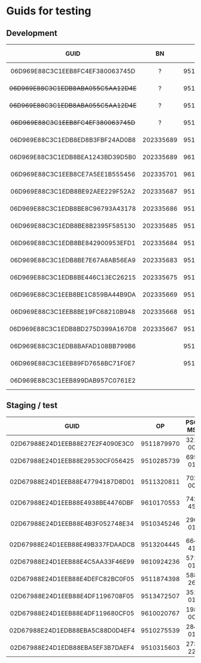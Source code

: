 ﻿# Guids for testing

## Development

| GUID | BN | OP | PSČ MS | PSČ | Birthdate | Valid to | Description | Accepted |
|:----:|:--:|:--:|:------:|:---:|:---------:|:--------:|:------------|:--------:|
| 06D969E88C3C1EEB8FC4EF380063745D | ? | 9510900404 | 561 51 | 561 51 | 25.01.1946 | ? | ? | &cross; |
| ~~06D969E88C3C1EDB8ABA055C5AA12D4E~~ | ? | 9510900403 | 379 01 | 550 01 | 12.09.1936 | ? | ? | &cross; |
| ~~06D969E88C3C1EDB8ABA055C5AA12D4E~~ | ? | 9510900403 | 379 01 | 550 01 | 12.09.1936 | 2020-12-23 | ? | &cross; |
| ~~06D969E88C3C1EEB8FC4EF380063745D~~ | ? | 9510900404 | 561 51 | 561 51 | 25.01.1946 | 2020-12-23 | ? | &cross; |
| 06D969E88C3C1EDB8ED8B3FBF24AD0B8 | 202335689 | 9510900403 | 379 01 | 550 01 | 12.09.1936 | 2020-12-23 | ? | &check; |
| 06D969E88C3C1EDB8BEA1243BD39D5B0 | 202335689 | 9610834142 | 756 61 | 702 00 | 24.12.1983 | 2020-12-23 | ? | &cross; |
| 06D969E88C3C1EEB8CE7A5EE1B555456 | 202335701 | 9610834142 | 756 61 | 702 00 | 24.12.1983 | 2020-12-23 | ? | &check; |
| 06D969E88C3C1EDB8BE92AEE229F52A2 | 202335687 | 9510900402 | 507 11 | 507 11 | 30.05.1957 | 2020-12-23 | ? | &check; |
| 06D969E88C3C1EDB8BE8C96793A43178 | 202335686 | 9510900402 | 507 11 | 507 11 | 30.05.1957 | 2020-12-23 | ? | &cross; |
| 06D969E88C3C1EDB8BE8B2395F585130 | 202335685 | 9510900402 | 379 01 | 550 01 | 12.09.1936 | 2020-12-23 | ? | &cross; |
| 06D969E88C3C1EDB8BE842900953EFD1 | 202335684 | 9510900403 | 379 01 | 550 01 | 12.09.1936 | 2020-12-23 | ? | &cross; |
| 06D969E88C3C1EDB8BE7E67A8AB56EA9 | 202335683 | 9510900403 | 379 01 | 550 01 | 12.09.1936 | 2020-12-23 | ? | &cross; |
| 06D969E88C3C1EDB8BE446C13EC26215 | 202335675 | 9510900403 | 379 01 | 550 01 | 12.09.1936 | 2020-12-23 | ? | &cross; |
| 06D969E88C3C1EEB8BE1C859BA44B9DA | 202335669 | 9510900403 | 379 01 | 550 01 | 12.09.1936 | 2020-12-23 | ? | &cross; |
| 06D969E88C3C1EEB8BE19FC68210B948 | 202335668 | 9510900403 | 379 01 | 550 01 | 12.09.1936 | 2020-12-23 | ? | &cross; |
| 06D969E88C3C1EDB8BD275D399A167D8 | 202335667 | 9510900403 | 379 01 | 550 01 | 12.09.1936 | 2020-12-23 | ? | &cross; |
| 06D969E88C3C1EDB8BAFAD108BB799B6 | | 9510900403 | 379 01 | 550 01 | 12.09.1936 | 2020-12-23 | ? | &cross; |
| 06D969E88C3C1EEB89FD7658BC71F0E7 | | 9510900403 | 379 01 | 550 01 | 12.09.1936 | 2020-12-31 | ? | &cross; |
| 06D969E88C3C1EEB899DAB957C0761E2 | |            | 550 01 | 550 01 | 12.09.1994 | ? | ? | &cross; |

## Staging / test

| GUID | OP | PSČ MS | PSČ | Birthdate | Valid to | Description | Accepted |
|:----:|:--:|:------:|:---:|:---------:|:--------:|:------------|:--------:|
| 02D67988E24D1EEB88E27E2F4090E3C0 | 9511879970 | 321 00 | 627 00 | 06.09.1957 | 31.12.2020 | Akvizice Univerzál – Standard | &cross; |
| 02D67988E24D1EEB88E29530CF056425 | 9510285739 | 695 01 | 273 05 | 08.12.1974 | 31.12.2020 | Akvizice Bez TZD – Garance 36 | &cross; |
| 02D67988E24D1EEB88E47794187D8D01 | 9511320811 | 702 00 | 702 00 | 07.11.1948 | 30.11.2020 | Refix Extra+ a sleva 10% (Sleva odebraný plyn základní období) | &cross; |
| 02D67988E24D1EEB88E4938BE4476DBF | 9610170553 | 742 45 | 742 45 | 27.04.1964 | 30.11.2020	| Refix EE Optimal (Certifikát zelená elektřina) | &cross; |
| 02D67988E24D1EEB88E4B3F052748E34 | 9510345246 | 290 01 | 290 01 | 04.07.1947 | 30.11.2020 | Retence last call nwow na stávající produkt s odměnou za TZD | &cross; |
| 02D67988E24D1EEB88E49B337FDAADCB | 9513204445 | 664 41 | 664 41 | 14.02.1948 | 30.11.2020 | Retence proaktivní retence na Garance26 se slevou | &cross; |
| 02D67988E24D1EEB88E4C5AA33F46E99 | 9610924236 | 571 01 | 571 01 | 27.11.1989 | 30.11.2020 | Retence volací kampaň na Extra+ a odměnou za TZD | &cross; |
| 02D67988E24D1EEB88E4DEFC82BC0F05 | 9511874398 | 588 26 | 588 26 | 29.11.1975 | 21.12.2020 | Kampaň C-00017102, TEST_2011_EDM_RF_EE_TN | &check; |
| 02D67988E24D1EEB88E4DF1196708F05 | 9513472507 | 351 01 | 351 01 | 25.03.1974 | 21.12.2020 | Kampaň C-00017102, TEST_2011_EDM_RF_EE_TN | &cross; |
| 02D67988E24D1EEB88E4DF119680CF05 | 9610020767 | 198 00 | 190 16 | 18.04.1983 | 21.12.2020 | Kampaň C-00017102, TEST_2011_EDM_RF_EE_TN | &cross; |
| 02D67988E24D1EDB88EBA5C88D0D4EF4 | 9510275539 | 284 01 | 284 01 | 20.03.1953 | 28.12.2020 | Kampaň LC (retence)  - C-00017107	| &cross; |
| 02D67988E24D1EDB88EBA5EF3B7DAEF4 | 9510315603 | 273 22 | 141 00 | 14.06.1958 | 28.12.2020 | Kampaň LC (retence)  - C-00017107 | &cross; |

